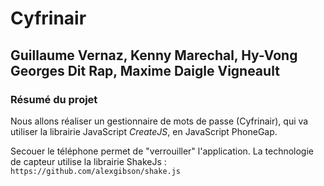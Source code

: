 # Cyfrinair

## Guillaume Vernaz, Kenny Marechal, Hy-Vong Georges Dit Rap, Maxime Daigle Vigneault

### Résumé du projet

Nous allons réaliser un gestionnaire de mots de passe (Cyfrinair), qui va utiliser la librairie JavaScript *CreateJS*, en JavaScript PhoneGap.

Secouer le téléphone permet de "verrouiller" l'application.
La technologie de capteur utilise la librairie ShakeJs : 
```https://github.com/alexgibson/shake.js```

